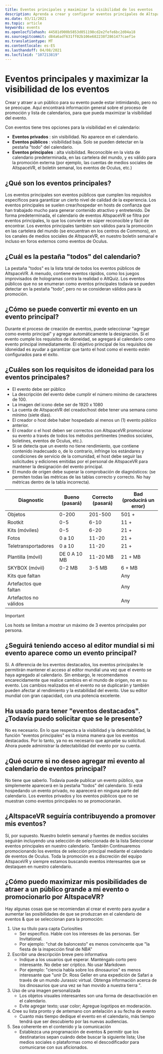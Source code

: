 ```yaml
---
title: Eventos principales y maximizar la visibilidad de los eventos
description: Aprenda a crear y configurar eventos principales de AltspaceVR mientras maximiza su visibilidad.
ms.date: 03/11/2021
ms.topic: article
keywords: events
ms.openlocfilehash: 44581d900b5853d051198cd2e2fefe6bc2d04a18
ms.sourcegitcommit: d84a6adf631ff02b106e682238f2861477caef1e
ms.translationtype: MT
ms.contentlocale: es-ES
ms.lasthandoff: 04/08/2021
ms.locfileid: "107213819"
---
```

# <a name="main-events-and-maximizing-event-visibility"></a>Eventos principales y maximizar la visibilidad de los eventos

Crear y atraer a un público para su evento puede estar intimidando, pero no se preocupe. Aquí encontrará información general sobre el proceso de promoción y lista de calendarios, para que pueda maximizar la visibilidad del evento.

Con eventos tiene tres opciones para la visibilidad en el calendario:

* **Eventos privados** : sin visibilidad. No aparece en el calendario.
* **Eventos públicos** : visibilidad baja. Solo se pueden detectar en la pestaña "todo" del calendario.
* **Eventos principales** : alta visibilidad. Reconocible en la vista de calendario predeterminada, en las cartelera del mundo, y es válido para la promoción externa (por ejemplo, las cuentas de medios sociales de AltspaceVR, el boletín semanal, los eventos de Oculus, etc.)

## <a name="what-are-main-events"></a>¿Qué son los eventos principales?

Los eventos principales son eventos públicos que cumplen los requisitos específicos para garantizar un cierto nivel de calidad de la experiencia. Los eventos principales se suelen crear/hospedar en hosts de confianza que han trabajado mucho para generar contenido atractivo y entretenido. De forma predeterminada, el calendario de eventos AltspaceVR se filtra por eventos principales, lo que los convierte en súper reconocible y fácil de encontrar. Los eventos principales también son válidos para la promoción en las cartelera del mundo (se encuentran en los centros de Commons), en los canales de medios sociales de AltspaceVR, en nuestro boletín semanal e incluso en foros externos como eventos de Oculus.

## <a name="what-is-the-all-tab-of-the-calendar"></a>¿Cuál es la pestaña "todos" del calendario?

La pestaña "todos" es la lista total de todos los eventos públicos de AltspaceVR. A menudo, contiene eventos rápidos, como los juegos improvisados de hologramas contra la realidad o AltQuiz. Los eventos públicos que no se enumeran como eventos principales todavía se pueden detectar en la pestaña "todo", pero no se consideran válidos para la promoción.

## <a name="how-can-my-event-become-a-main-event"></a>¿Cómo se puede convertir mi evento en un evento principal?

Durante el proceso de creación de eventos, puede seleccionar "agregar como evento principal" y agregar automáticamente la designación. Si el evento cumple los requisitos de idoneidad, se agregará al calendario como evento principal inmediatamente. El objetivo principal de los requisitos de idoneidad es ayudar a garantizar que tanto el host como el evento estén configurados para el éxito.

## <a name="what-are-the-eligibility-requirements-for-main-events"></a>¿Cuáles son los requisitos de idoneidad para los eventos principales?

* El evento debe ser público
* La descripción del evento debe cumplir el número mínimo de caracteres de 100.
* La imagen del icono debe ser de 1920 x 1080
* La cuenta de AltspaceVR del creador/host debe tener una semana como mínimo (siete días).
* El creador o host debe haber hospedado al menos un (1) evento público anterior.
* El creador o el host deben ser correctos con AltspaceVR promocionar su evento a través de todos los métodos pertinentes (medios sociales, boletines, eventos de Oculus, etc.).
* Si se detecta que un evento no tiene rendimiento, que contiene contenido inadecuado o, de lo contrario, infringe los estándares y condiciones de servicio de la comunidad, el host debe seguir las solicitudes y ediciones emitidas por el personal de AltspaceVR para mantener la designación del evento principal.
* El mundo de origen debe superar la comprobación de diagnósticos: (se permiten todas las métricas de las tablas correcto y correcto. No hay métricas dentro de la tabla incorrecta).

| Diagnostic | Bueno (pasará) | Correcto (pasará) | Bad (producirá un error) |
|---|---|---|---|
| Objetos | 0-200 | 201-500 | 501 + |
| Rootkit | 0-5 | 6-10 | 11 + |
| Kits (móviles) | 0-5 | 6-20 | 21 + |
| Fotos | 0 a 10 | 11-20 | 21 + |
| Teletransportadores | 0 a 10 | 11-20 | 21 + |
| Plantilla (móvil) | DE 0 A 10 MB | 11-20 MB | 21 + MB |
| SKYBOX (móvil) | 0-2 MB | 3-5 MB | 6 + MB |
| Kits que faltan |  |  | Any |
| Artefactos que faltan |  |  | Any |
| Artefactos no válidos |  |  | Any |

> [!IMPORTANT]
> Los hosts se limitan a mostrar un máximo de 3 eventos principales por persona.  

## <a name="will-i-still-have-access-to-the-world-editor-if-my-event-is-listed-as-a-main-event"></a>¿Seguirá teniendo acceso al editor mundial si mi evento aparece como un evento principal?

Sí. A diferencia de los eventos destacados, los eventos principales le permitirán mantener el acceso al editor mundial una vez que el evento se haya agregado al calendario. Sin embargo, le recomendamos encarecidamente que realice cambios en el mundo de origen, no en su evento. Los cambios realizados en el evento no se duplicarán y también pueden afectar al rendimiento y la estabilidad del evento. Use su editor mundial con gran capacidad, con una potencia excelente.

## <a name="you-used-to-have-featured-events-can-i-still-request-to-be-featured"></a>Ha usado para tener "eventos destacados". ¿Todavía puedo solicitar que se le presente?

No es necesario. En lo que respecta a la visibilidad y la detectabilidad, la función "eventos principales" es la misma manera que los eventos destacados. Por lo tanto, ya no es necesario que apruebe su solicitud. Ahora puede administrar la detectabilidad del evento por su cuenta.

## <a name="what-if-i-dont-want-to-add-my-event-to-the-main-events-calendar"></a>¿Qué ocurre si no deseo agregar mi evento al calendario de eventos principal?

No tiene que saberlo. Todavía puede publicar un evento público, que simplemente aparecerá en la pestaña "todos" del calendario. Si está hospedando un evento privado, no aparecerá en ninguna parte del calendario. Los eventos privados y los eventos públicos que no se muestran como eventos principales no se promocionarán.

## <a name="will-altspacevr-still-help-promote-my-events"></a>¿AltspaceVR seguiría contribuyendo a promover mis eventos?

Sí, por supuesto. Nuestro boletín semanal y fuentes de medios sociales seguirán incluyendo una selección de seleccionada de la lista Seleccionar eventos principales en nuestro calendario. También Continuaremos promocionando los eventos de selección principal mediante el calendario de eventos de Oculus. Toda la promoción es a discreción del equipo AltspaceVR y siempre estamos buscando eventos interesantes que se destaquen en nuestro calendario.

## <a name="how-can-i-maximize-my-chances-of-attracting-a-large-audience-to-my-event-or-being-promoted-by-altspacevr"></a>¿Cómo puedo maximizar mis posibilidades de atraer a un público grande a mi evento o promocionarlo por AltspaceVR?

Hay algunas cosas que se recomiendan al crear el evento para ayudar a aumentar las posibilidades de que se produzcan en el calendario de eventos & que se seleccionan para la promoción:

1. Use su título para capta Curiosities
    * Ser específico. Hable con los intereses de las personas. Ser Invitational.
    * Por ejemplo: "chat de baloncesto" es menos convincente que "la fiesta de la inspección final de NBA"
2. Escribir una descripción breve pero informativa
    * Indique a los usuarios qué esperar. Manténgalo corto pero interesante. No debe ser críptico. No usar Markdown
    * Por ejemplo: "ciencia habla sobre los dinosaurios" es menos interesante que "unir Dr. Ross Geller en una expedición de Safari a través de un mundo Jurassic virtual. Obtenga información acerca de los dinosaurios que una vez se han movido a nuestra tierra ".
3. Uso de una imagen personalizada
    * Los objetos visuales interesantes son una forma de desactivación en el calendario.
    * Evite agregar texto; usar color; Agregue logotipos en moderación.
4. Cree su lista pronto y de antemano con antelación a su fecha de evento
    * Cuanto más tiempo dedique el evento en el calendario, más tiempo tendrá que ser descubierto por las nuevas audiencias.
5. Sea coherente en el contenido y la comunicación
    * Establezca una programación de eventos & permitir que los destinatarios sepan cuándo debe buscar la siguiente lista; Use medios sociales o plataformas como el descodificador para comunicarse con sus aficionados.